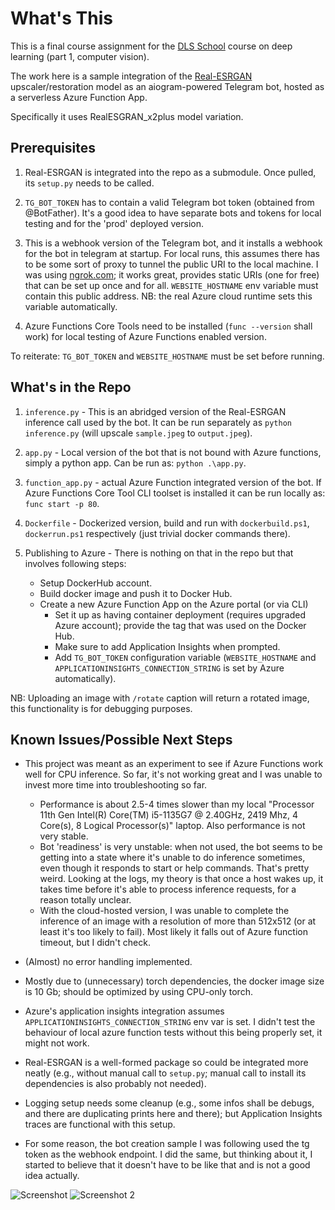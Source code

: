 # What's This

This is a final course assignment for the [DLS School](https://dls.samcs.ru/) course on deep learning (part 1, computer vision).

The work here is a sample integration of the [Real-ESRGAN](https://github.com/xinntao/Real-ESRGAN) upscaler/restoration model as an aiogram-powered Telegram bot, hosted as a serverless Azure Function App.

Specifically it uses RealESGRAN_x2plus model variation.

## Prerequisites

1. Real-ESRGAN is integrated into the repo as a submodule. Once pulled, its `setup.py` needs to be called.

2. `TG_BOT_TOKEN` has to contain a valid Telegram bot token (obtained from @BotFather). It's a good idea to have separate bots and tokens for local testing and for the 'prod' deployed version.

3. This is a webhook version of the Telegram bot, and it installs a webhook for the bot in telegram at startup. For local runs, this assumes there has to be some sort of proxy to tunnel the public URI to the local machine. I was using [ngrok.com](https://ngrok.com/); it works great, provides static URIs (one for free) that can be set up once and for all. `WEBSITE_HOSTNAME` env variable must contain this public address. NB: the real Azure cloud runtime sets this variable automatically.

4. Azure Functions Core Tools need to be installed (`func --version` shall work) for local testing of Azure Functions enabled version.

To reiterate: `TG_BOT_TOKEN` and `WEBSITE_HOSTNAME` must be set before running.

## What's in the Repo

1. `inference.py` - This is an abridged version of the Real-ESRGAN inference call used by the bot. It can be run separately as `python inference.py` (will upscale `sample.jpeg` to `output.jpeg`).

2. `app.py` - Local version of the bot that is not bound with Azure functions, simply a python app. Can be run as: `python .\app.py`.

3. `function_app.py` - actual Azure Function integrated version of the bot. If Azure Functions Core Tool CLI toolset is installed it can be run locally as: `func start -p 80`.

4. `Dockerfile` - Dockerized version, build and run with `dockerbuild.ps1`, `dockerrun.ps1` respectively (just trivial docker commands there).

5. Publishing to Azure - There is nothing on that in the repo but that involves following steps:
   - Setup DockerHub account.
   - Build docker image and push it to Docker Hub.
   - Create a new Azure Function App on the Azure portal (or via CLI)
     - Set it up as having container deployment (requires upgraded Azure account); provide the tag that was used on the Docker Hub.
     - Make sure to add Application Insights when prompted.
     - Add `TG_BOT_TOKEN` configuration variable (`WEBSITE_HOSTNAME` and `APPLICATIONINSIGHTS_CONNECTION_STRING` is set by Azure automatically).

NB: Uploading an image with `/rotate` caption will return a rotated image, this functionality is for debugging purposes.

## Known Issues/Possible Next Steps

* This project was meant as an experiment to see if Azure Functions work well for CPU inference. So far, it's not working great and I was unable to invest more time into troubleshooting so far.
  - Performance is about 2.5-4 times slower than my local "Processor 11th Gen Intel(R) Core(TM) i5-1135G7 @ 2.40GHz, 2419 Mhz, 4 Core(s), 8 Logical Processor(s)" laptop. Also performance is not very stable.
  - Bot 'readiness' is very unstable: when not used, the bot seems to be getting into a state where it's unable to do inference sometimes, even though it responds to start or help commands. That's pretty weird. Looking at the logs, my theory is that once a host wakes up, it takes time before it's able to process inference requests, for a reason totally unclear.
  - With the cloud-hosted version, I was unable to complete the inference of an image with a resolution of more than 512x512 (or at least it's too likely to fail). Most likely it falls out of Azure function timeout, but I didn't check.

* (Almost) no error handling implemented.

* Mostly due to (unnecessary) torch dependencies, the docker image size is 10 Gb; should be optimized by using CPU-only torch.

* Azure's application insights integration assumes `APPLICATIONINSIGHTS_CONNECTION_STRING` env var is set. I didn't test the behaviour of local azure function tests without this being properly set, it might not work.

* Real-ESRGAN is a well-formed package so could be integrated more neatly (e.g., without manual call to `setup.py`; manual call to install its dependencies is also probably not needed).

* Logging setup needs some cleanup (e.g., some infos shall be debugs, and there are duplicating prints here and there); but Application Insights traces are functional with this setup.

* For some reason, the bot creation sample I was following used the tg token as the webhook endpoint. I did the same, but thinking about it, I started to believe that it doesn't have to be like that and is not a good idea actually.

![Screenshot](screenshot.jpg)
![Screenshot 2](screenshot2.jpeg)